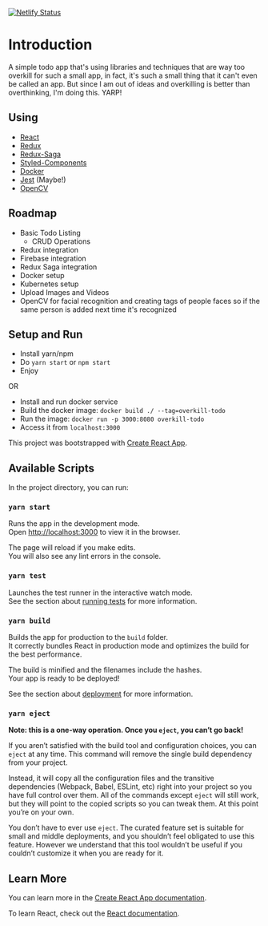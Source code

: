 [![Netlify Status](https://api.netlify.com/api/v1/badges/14672105-c54c-4f1c-afba-70b6640beda3/deploy-status)](https://app.netlify.com/sites/overkill-todo/deploys)

# Introduction

A simple todo app that's using libraries and techniques that are way too overkill for such a small app, in fact, it's such a small thing that it can't even be called an app. But since I am out of ideas and overkilling is better than overthinking, I'm doing this. YARP!

## Using

* [React](https://reactjs.org/)
* [Redux](https://redux.js.org/)
* [Redux-Saga](https://github.com/redux-saga/redux-saga)
* [Styled-Components](https://www.styled-components.com/docs)
* [Docker](https://docs.docker.com/)
* [Jest](https://jestjs.io/docs/en/getting-started.html) (Maybe!)
* [OpenCV](https://opencv.org/)


## Roadmap

* Basic Todo Listing
  * CRUD Operations
* Redux integration
* Firebase integration
* Redux Saga integration
* Docker setup
* Kubernetes setup
* Upload Images and Videos
* OpenCV for facial recognition and creating tags of people faces so if the same person is added next time it's recognized


## Setup and Run
* Install yarn/npm
* Do `yarn start` or `npm start`
* Enjoy

OR

* Install and run docker service
* Build the docker image: `docker build ./ --tag=overkill-todo`
* Run the image: `docker run -p 3000:8080 overkill-todo`
* Access it from `localhost:3000`







This project was bootstrapped with [Create React App](https://github.com/facebook/create-react-app).

## Available Scripts

In the project directory, you can run:

### `yarn start`

Runs the app in the development mode.<br />
Open [http://localhost:3000](http://localhost:3000) to view it in the browser.

The page will reload if you make edits.<br />
You will also see any lint errors in the console.

### `yarn test`

Launches the test runner in the interactive watch mode.<br />
See the section about [running tests](https://facebook.github.io/create-react-app/docs/running-tests) for more information.

### `yarn build`

Builds the app for production to the `build` folder.<br />
It correctly bundles React in production mode and optimizes the build for the best performance.

The build is minified and the filenames include the hashes.<br />
Your app is ready to be deployed!

See the section about [deployment](https://facebook.github.io/create-react-app/docs/deployment) for more information.

### `yarn eject`

**Note: this is a one-way operation. Once you `eject`, you can’t go back!**

If you aren’t satisfied with the build tool and configuration choices, you can `eject` at any time. This command will remove the single build dependency from your project.

Instead, it will copy all the configuration files and the transitive dependencies (Webpack, Babel, ESLint, etc) right into your project so you have full control over them. All of the commands except `eject` will still work, but they will point to the copied scripts so you can tweak them. At this point you’re on your own.

You don’t have to ever use `eject`. The curated feature set is suitable for small and middle deployments, and you shouldn’t feel obligated to use this feature. However we understand that this tool wouldn’t be useful if you couldn’t customize it when you are ready for it.

## Learn More

You can learn more in the [Create React App documentation](https://facebook.github.io/create-react-app/docs/getting-started).

To learn React, check out the [React documentation](https://reactjs.org/).
